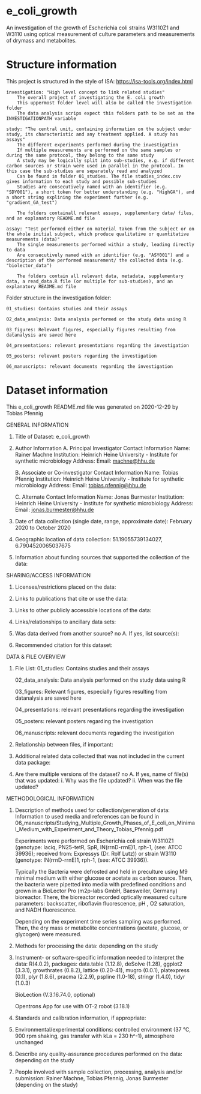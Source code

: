 # e_coli_growth
An investigation of the growth of Escherichia coli strains W3110Z1 and W3110 using optical measurement of culture parameters and measurements of drymass and metabolites.


# Structure information

This project is structured in the style of ISA: https://isa-tools.org/index.html

	investigation: "High level concept to link related studies"
		The overall project of investigating the E. coli growth
		This uppermost folder level will also be called the investigation folder
		The data analysis scrips expect this folders path to be set as the INVESTIGATIONPATH variable

	study: "The central unit, containing information on the subject under study, its characteristic and any treatment applied. A study has assays"
		The different experiments performed during the investigation
		If multiple measurements are performed on the same samples or during the same protocol, they belong to the same study
		A study may be logically split into sub-studies, e.g. if different carbon sources or strain were used in parallel in the protocol. In this case the sub-studies are separately read and analyzed
		Can be found in folder 01_studies. The file studies_index.csv gives information to each study and possible sub-studies
		Studies are consecutively named with an identifier (e.g. "SDY001"), a short token for better understanding (e.g. "HighGA"), and a short string explining the experiment further (e.g. "gradient_GA_test")
		
		The folders containall relevant assays, supplementary data/ files, and an explanatory README.md file
		
	assay: "Test performed either on material taken from the subject or on the whole initial subject, which produce qualitative or quantitative measurements (data)"
		The single measurements performed within a study, leading directly to data
		Are consecutively named with an identifier (e.g. "ASY001") and a description of the performed measurement/ the collected data (e.g. "biolector_data")
		
		The folders contain all relevant data, metadata, supplementary data, a read_data.R file (or multiple for sub-studies), and an explanatory README.md file


Folder structure in the investigation folder:

	01_studies: Contains studies and their assays
	
	02_data_analysis: Data analysis performed on the study data using R
	
	03_figures: Relevant figures, especially figures resulting from datanalysis are saved here
	
	04_presentations: relevant presentations regarding the investigation
	
	05_posters: relevant posters regarding the investigation
	
	06_manuscripts: relevant documents regarding the investigation


# Dataset information

This e_coli_growth README.md file was generated on 2020-12-29 by Tobias Pfennig


GENERAL INFORMATION

1. Title of Dataset: e_coli_growth

2. Author Information
	A. Principal Investigator Contact Information
		Name: Rainer Machne
		Institution: Heinrich Heine University - Institute for synthetic microbiology
		Address: 
		Email: machne@hhu.de

	B. Associate or Co-investigator Contact Information
		Name: Tobias Pfennig
		Institution: Heinrich Heine University - Institute for synthetic microbiology
		Address: 
		Email: tobias.pfennig@hhu.de

	C. Alternate Contact Information
		Name: Jonas Burmester
		Institution: Heinrich Heine University - Institute for synthetic microbiology
		Address: 
		Email: jonas.burmester@hhu.de

3. Date of data collection (single date, range, approximate date): February 2020 to October 2020

4. Geographic location of data collection: 51.19055739134027, 6.7904520065037675

5. Information about funding sources that supported the collection of the data: 


SHARING/ACCESS INFORMATION

1. Licenses/restrictions placed on the data: 

2. Links to publications that cite or use the data: 

3. Links to other publicly accessible locations of the data: 

4. Links/relationships to ancillary data sets: 

5. Was data derived from another source? no
	A. If yes, list source(s): 

6. Recommended citation for this dataset: 


DATA & FILE OVERVIEW

1. File List: 
	01_studies: Contains studies and their assays
	
	02_data_analysis: Data analysis performed on the study data using R
	
	03_figures: Relevant figures, especially figures resulting from datanalysis are saved here
	
	04_presentations: relevant presentations regarding the investigation
	
	05_posters: relevant posters regarding the investigation
	
	06_manuscripts: relevant documents regarding the investigation

2. Relationship between files, if important: 

3. Additional related data collected that was not included in the current data package: 

4. Are there multiple versions of the dataset? no
	A. If yes, name of file(s) that was updated: 
		i. Why was the file updated? 
		ii. When was the file updated? 


METHODOLOGICAL INFORMATION

1. Description of methods used for collection/generation of data: 
	Information to used media and references can be found in 06_manuscripts/Studying_Multiple_Growth_Phases_of_E_coli_on_Minimal_Medium_with_Experiment_and_Theory_Tobias_Pfennig.pdf

	Experiments were performed on Escherichia coli strain W3110Z1 (genotype: laciq, PN25-tetR, SpR, IN(rrnD-rrnE)1, rph-1, (see: ATCC 39936); received from: Expressys (Dr. Rolf Lutz)) or strain W3110 (genotype: IN(rrnD-rrnE)1, rph-1, (see: ATCC 39936)).
	
	Typically the Bacteria were defrosted and held in preculture using M9 minimal medium with either glucose or acetate as carbon source. Then, the bacteria were pipetted into media with predefined conditions and grown in a BioLector Pro (m2p-labs GmbH, Baesweiler, Germany) bioreactor. There, the bioreactor recorded optically measured culture parameters: backscatter, riboflavin fluorescence, pH , O2 saturation, and NADH fluorescence.
	
	Depending on the experiment time series sampling was performed. Then, the dry mass or metabolite concentrations (acetate, glucose, or glycogen) were measured.
	
	
2. Methods for processing the data: depending on the study

3. Instrument- or software-specific information needed to interpret the data: 
	R(4.0.2), packages: data.table (1.12.8), deSolve (1.28), ggplot2 (3.3.1), growthrates (0.8.2), lattice (0.20-41), mugro (0.0.1), platexpress (0.1), plyr (1.8.6), pracma (2.2.9), pspline (1.0-18),  stringr (1.4.0), tidyr (1.0.3)
	
	BioLection (V.3.16.74.0, optional)
	
	Opentrons App for use with OT-2 robot (3.18.1)

4. Standards and calibration information, if appropriate: 

5. Environmental/experimental conditions: controlled environment (37 °C, 900 rpm shaking, gas transfer with kLa = 230 h^-1), atmosphere unchanged

6. Describe any quality-assurance procedures performed on the data: depending on the study

7. People involved with sample collection, processing, analysis and/or submission: Rainer Machne, Tobias Pfennig, Jonas Burmester (depending on the study)